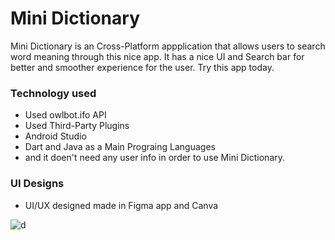 # Mini Dictionary
Mini Dictionary is an Cross-Platform appplication that allows users to search word meaning through this nice app. It has a nice UI and Search bar for better and smoother experience for the user. Try this app today.

### Technology used
- Used owlbot.ifo API
- Used Third-Party Plugins
- Android Studio
- Dart and Java as a Main Prograing Languages
- and it doen't need any user info in order to use Mini Dictionary.

### UI Designs
- UI/UX designed made in Figma app and Canva

![d](https://user-images.githubusercontent.com/68969199/162123983-b0397081-a964-45ac-bf0c-f91e76f56d6a.png)
